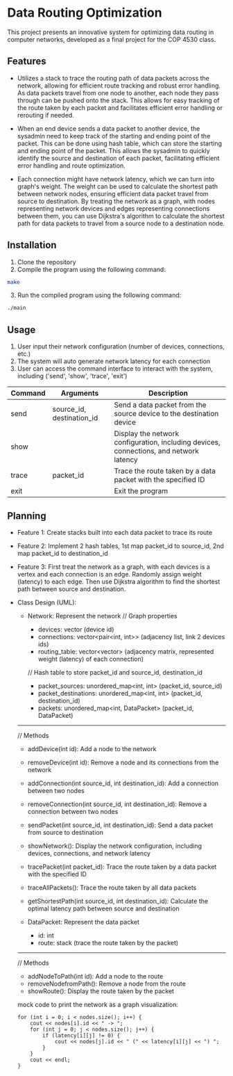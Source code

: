 # Data Routing Optimization

This project presents an innovative system for optimizing data routing in computer networks, developed as a final project for the COP 4530 class.

## Features

- Utilizes a stack to trace the routing path of data packets across the network, allowing for efficient route tracking and robust error handling. As data packets travel from one node to another, each node they pass through can be pushed onto the stack. This allows for easy tracking of the route taken by each packet and facilitates efficient error handling or rerouting if needed. 

- When an end device sends a data packet to another device, the sysadmin need to keep track of the starting and ending point of the packet. This can be done using hash table, which can store the starting and ending point of the packet. This allows the sysadmin to quickly identify the source and destination of each packet, facilitating efficient error handling and route optimization.

- Each connection might have network latency, which we can turn into graph's weight. The weight can be used to calculate the shortest path between network nodes, ensuring efficient data packet travel from source to destination. By treating the network as a graph, with nodes representing network devices and edges representing connections between them, you can use Dijkstra's algorithm to calculate the shortest path for data packets to travel from a source node to a destination node.


## Installation

1. Clone the repository
2. Compile the program using the following command:

```bash
make
```

3. Run the compiled program using the following command:

```bash
./main
```

## Usage
1. User input their network configuration (number of devices, connections, etc.)
2. The system will auto generate network latency for each connection
3. User can access the command interface to interact with the system, including ('send', 'show', 'trace', 'exit')

| Command | Arguments | Description |
| --- | --- | --- |
| send | source_id, destination_id | Send a data packet from the source device to the destination device |
| show | | Display the network configuration, including devices, connections, and network latency |
| trace | packet_id | Trace the route taken by a data packet with the specified ID |
| exit | | Exit the program |

## Planning
- Feature 1: Create stacks built into each data packet to trace its route
- Feature 2: Implement 2 hash tables, 1st map packet_id to source_id, 2nd map packet_id to destination_id
- Feature 3: First treat the network as a graph, with each devices is a vertex and each connection is an edge. Randomly assign weight (latency) to each edge. Then use Dijkstra algorithm to find the shortest path between source and destination.

- Class Design (UML):
    - Network: Represent the network
      // Graph properties
      - devices: vector<int> (device id)
      - connections: vector<pair<int, int>> (adjacency list, link 2 devices ids)
      - routing_table: vector<vector<int>> (adjacency matrix, represented weight (latency) of each connection)
      
      // Hash table to store packet_id and source_id, destination_id
      - packet_sources: unordered_map<int, int> (packet_id, source_id)
      - packet_destinations: unordered_map<int, int> (packet_id, destination_id)
      - packets: unordered_map<int, DataPacket> (packet_id, DataPacket)

    ----------------------------
    // Methods
    - addDevice(int id): Add a node to the network
    - removeDevice(int id): Remove a node and its connections from the network
    - addConnection(int source_id, int destination_id): Add a connection between two nodes
    - removeConnection(int source_id, int destination_id): Remove a connection between two nodes

    - sendPacket(int source_id, int destination_id): Send a data packet from source to destination
    - showNetwork(): Display the network configuration, including devices, connections, and network latency
    - tracePacket(int packet_id): Trace the route taken by a data packet with the specified ID
    - traceAllPackets(): Trace the route taken by all data packets
    - getShortestPath(int source_id, int destination_id): Calculate the optimal latency path between source and destination

    - DataPacket: Represent the data packet
      - id: int
      - route: stack<int> (trace the route taken by the packet)
    ----------------------------
    // Methods
    - addNodeToPath(int id): Add a node to the route
    - removeNodefromPath(): Remove a node from the route
    - showRoute(): Display the route taken by the packet


    mock code to print the network as a graph visualization:
    ```
    for (int i = 0; i < nodes.size(); i++) {
        cout << nodes[i].id << " -> ";
        for (int j = 0; j < nodes.size(); j++) {
            if (latency[i][j] != 0) {
                cout << nodes[j].id << " (" << latency[i][j] << ") ";
            }
        }
        cout << endl;
    }
    ```
